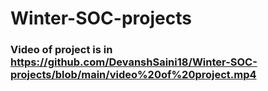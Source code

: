 # Winter-SOC-projects

### Video of project is in https://github.com/DevanshSaini18/Winter-SOC-projects/blob/main/video%20of%20project.mp4
